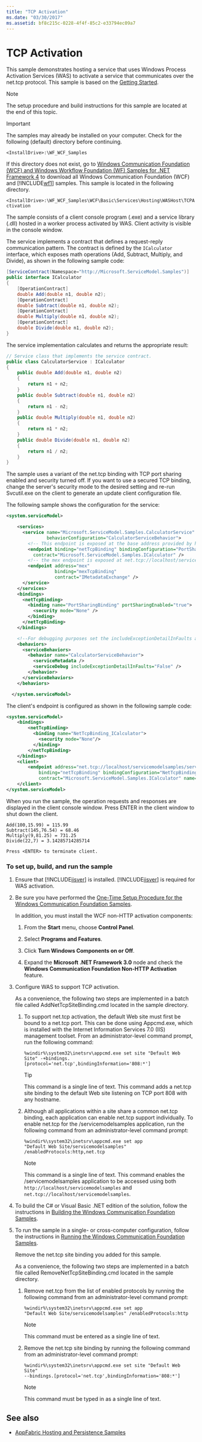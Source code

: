 ```yaml
---
title: "TCP Activation"
ms.date: "03/30/2017"
ms.assetid: bf8c215c-0228-4f4f-85c2-e33794ec09a7
---
```


# TCP Activation

This sample demonstrates hosting a service that uses Windows Process Activation Services (WAS) to activate a service that communicates over the net.tcp protocol. This sample is based on the [Getting Started](../../../../docs/framework/wcf/samples/getting-started-sample.md).

> [!NOTE]
> The setup procedure and build instructions for this sample are located at the end of this topic.

> [!IMPORTANT]
> The samples may already be installed on your computer. Check for the following (default) directory before continuing.
>
> `<InstallDrive>:\WF_WCF_Samples`
>
> If this directory does not exist, go to [Windows Communication Foundation (WCF) and Windows Workflow Foundation (WF) Samples for .NET Framework 4](https://go.microsoft.com/fwlink/?LinkId=150780) to download all Windows Communication Foundation (WCF) and [!INCLUDE[wf1](../../../../includes/wf1-md.md)] samples. This sample is located in the following directory.
>
> `<InstallDrive>:\WF_WCF_Samples\WCF\Basic\Services\Hosting\WASHost\TCPActivation`

The sample consists of a client console program (.exe) and a service library (.dll) hosted in a worker process activated by WAS. Client activity is visible in the console window.

The service implements a contract that defines a request-reply communication pattern. The contract is defined by the `ICalculator` interface, which exposes math operations (Add, Subtract, Multiply, and Divide), as shown in the following sample code:

```csharp
[ServiceContract(Namespace="http://Microsoft.ServiceModel.Samples")]
public interface ICalculator
{
    [OperationContract]
    double Add(double n1, double n2);
    [OperationContract]
    double Subtract(double n1, double n2);
    [OperationContract]
    double Multiply(double n1, double n2);
    [OperationContract]
    double Divide(double n1, double n2);
}
```

The service implementation calculates and returns the appropriate result:

```csharp
// Service class that implements the service contract.
public class CalculatorService : ICalculator
{
    public double Add(double n1, double n2)
    {
        return n1 + n2;
    }
    public double Subtract(double n1, double n2)
    {
        return n1 - n2;
    }
    public double Multiply(double n1, double n2)
    {
        return n1 * n2;
    }
    public double Divide(double n1, double n2)
    {
        return n1 / n2;
    }
}
```

The sample uses a variant of the net.tcp binding with TCP port sharing enabled and security turned off. If you want to use a secured TCP binding, change the server's security mode to the desired setting and re-run Svcutil.exe on the client to generate an update client configuration file.

The following sample shows the configuration for the service:

```xml
<system.serviceModel>

    <services>
      <service name="Microsoft.ServiceModel.Samples.CalculatorService"
               behaviorConfiguration="CalculatorServiceBehavior">
        <!-- This endpoint is exposed at the base address provided by host: net.tcp://localhost/servicemodelsamples/service.svc  -->
        <endpoint binding="netTcpBinding" bindingConfiguration="PortSharingBinding"
          contract="Microsoft.ServiceModel.Samples.ICalculator" />
        <!-- the mex endpoint is exposed at net.tcp://localhost/servicemodelsamples/service.svc/mex -->
        <endpoint address="mex"
                  binding="mexTcpBinding"
                  contract="IMetadataExchange" />
      </service>
    </services>
    <bindings>
      <netTcpBinding>
        <binding name="PortSharingBinding" portSharingEnabled="true">
          <security mode="None" />
        </binding>
      </netTcpBinding>
    </bindings>

    <!--For debugging purposes set the includeExceptionDetailInFaults attribute to true-->
    <behaviors>
      <serviceBehaviors>
        <behavior name="CalculatorServiceBehavior">
          <serviceMetadata />
          <serviceDebug includeExceptionDetailInFaults="False" />
        </behavior>
      </serviceBehaviors>
    </behaviors>

  </system.serviceModel>
```

The client's endpoint is configured as shown in the following sample code:

```xml
<system.serviceModel>
    <bindings>
        <netTcpBinding>
          <binding name="NetTcpBinding_ICalculator">
            <security mode="None"/>
          </binding>
        </netTcpBinding>
    </bindings>
    <client>
        <endpoint address="net.tcp://localhost/servicemodelsamples/service.svc"
            binding="netTcpBinding" bindingConfiguration="NetTcpBinding_ICalculator"
            contract="Microsoft.ServiceModel.Samples.ICalculator" name="NetTcpBinding_ICalculator" />
    </client>
</system.serviceModel>
```

When you run the sample, the operation requests and responses are displayed in the client console window. Press ENTER in the client window to shut down the client.

```console
Add(100,15.99) = 115.99
Subtract(145,76.54) = 68.46
Multiply(9,81.25) = 731.25
Divide(22,7) = 3.14285714285714

Press <ENTER> to terminate client.
```

### To set up, build, and run the sample

1. Ensure that [!INCLUDE[iisver](../../../../includes/iisver-md.md)] is installed. [!INCLUDE[iisver](../../../../includes/iisver-md.md)] is required for WAS activation.

2. Be sure you have performed the [One-Time Setup Procedure for the Windows Communication Foundation Samples](../../../../docs/framework/wcf/samples/one-time-setup-procedure-for-the-wcf-samples.md).

    In addition, you must install the WCF non-HTTP activation components:

    1. From the **Start** menu, choose **Control Panel**.

    2. Select **Programs and Features**.

    3. Click **Turn Windows Components on or Off**.

    4. Expand the **Microsoft .NET Framework 3.0** node and check the **Windows Communication Foundation Non-HTTP Activation** feature.

3. Configure WAS to support TCP activation.

    As a convenience, the following two steps are implemented in a batch file called AddNetTcpSiteBinding.cmd located in the sample directory.

    1. To support net.tcp activation, the default Web site must first be bound to a net.tcp port. This can be done using Appcmd.exe, which is installed with the Internet Information Services 7.0 (IIS) management toolset. From an administrator-level command prompt, run the following command:

        ```console
        %windir%\system32\inetsrv\appcmd.exe set site "Default Web Site" -+bindings.[protocol='net.tcp',bindingInformation='808:*']
        ```

        > [!TIP]
        > This command is a single line of text. This command adds a net.tcp site binding to the default Web site listening on TCP port 808 with any hostname.

    2. Although all applications within a site share a common net.tcp binding, each application can enable net.tcp support individually. To enable net.tcp for the /servicemodelsamples application, run the following command from an administrator-level command prompt:

        ```console
        %windir%\system32\inetsrv\appcmd.exe set app
        "Default Web Site/servicemodelsamples" /enabledProtocols:http,net.tcp
        ```

        > [!NOTE]
        > This command is a single line of text. This command enables the /servicemodelsamples application to be accessed using both `http://localhost/servicemodelsamples` and `net.tcp://localhost/servicemodelsamples`.

4. To build the C# or Visual Basic .NET edition of the solution, follow the instructions in [Building the Windows Communication Foundation Samples](../../../../docs/framework/wcf/samples/building-the-samples.md).

5. To run the sample in a single- or cross-computer configuration, follow the instructions in [Running the Windows Communication Foundation Samples](../../../../docs/framework/wcf/samples/running-the-samples.md).

    Remove the net.tcp site binding you added for this sample.

    As a convenience, the following two steps are implemented in a batch file called RemoveNetTcpSiteBinding.cmd located in the sample directory.

    1. Remove net.tcp from the list of enabled protocols by running the following command from an administrator-level command prompt:

        ```console
        %windir%\system32\inetsrv\appcmd.exe set app
        "Default Web Site/servicemodelsamples" /enabledProtocols:http
        ```

        > [!NOTE]
        > This command must be entered as a single line of text.

    2. Remove the net.tcp site binding by running the following command from an administrator-level command prompt:

        ```console
        %windir%\system32\inetsrv\appcmd.exe set site "Default Web Site"
        --bindings.[protocol='net.tcp',bindingInformation='808:*']
        ```

        > [!NOTE]
        > This command must be typed in as a single line of text.

## See also

- [AppFabric Hosting and Persistence Samples](https://go.microsoft.com/fwlink/?LinkId=193961)
